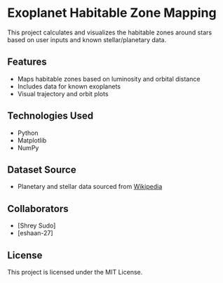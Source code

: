 # Exoplanet Habitable Zone Mapping

This project calculates and visualizes the habitable zones around stars based on user inputs and known stellar/planetary data.

## Features
- Maps habitable zones based on luminosity and orbital distance
- Includes data for known exoplanets
- Visual trajectory and orbit plots

## Technologies Used
- Python
- Matplotlib
- NumPy

## Dataset Source
- Planetary and stellar data sourced from [Wikipedia](https://en.wikipedia.org/wiki/List_of_exoplanets)

## Collaborators
- [Shrey Sudo]
- [eshaan-27]

## License
This project is licensed under the MIT License.
